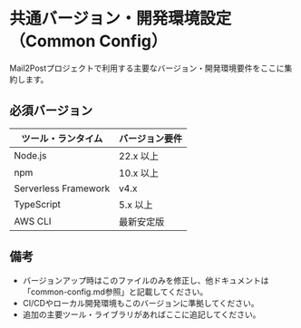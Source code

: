 # 共通バージョン・開発環境設定（Common Config）

Mail2Postプロジェクトで利用する主要なバージョン・開発環境要件をここに集約します。

## 必須バージョン

| ツール・ランタイム   | バージョン要件 |
| -------------------- | -------------- |
| Node.js              | 22.x 以上      |
| npm                  | 10.x 以上      |
| Serverless Framework | v4.x           |
| TypeScript           | 5.x 以上       |
| AWS CLI              | 最新安定版     |

## 備考

- バージョンアップ時はこのファイルのみを修正し、他ドキュメントは「common-config.md参照」と記載してください。
- CI/CDやローカル開発環境もこのバージョンに準拠してください。
- 追加の主要ツール・ライブラリがあればここに追記してください。
